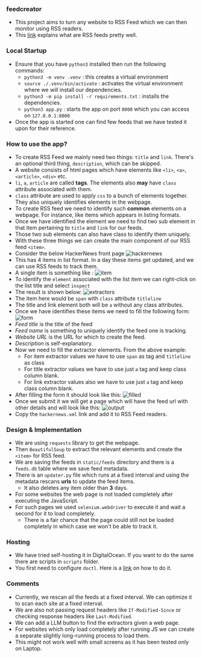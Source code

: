 ### feedcreator

- This project aims to turn any website to RSS Feed which we can then monitor using RSS readers.
- This [link](https://www.xul.fr/en-xml-rss.html) explains what are RSS feeds pretty well.

### Local Startup

- Ensure that you have `python3` installed then run the following commands:
    - `python3 -m venv .venv` : this creates a virtual environment
    - `source ./.venv/bin/activate` : activates the virtual environment where we will install our dependencies.
    - `python3 -m pip install -r requirements.txt` : installs the dependencies.
    - `python3 app.py` : starts the app on port `8000` which you can access on `127.0.0.1:8000`
- Once the app is started one can find few feeds that we have tested it upon for their reference.

### How to use the app?

- To create RSS Feed we mainly need two things: `title` and `link`. There's an optional third thing, `description`,
  which can be skipped.
- A website consists of html pages which have elements like `<li>`, `<a>`, `<article>`, `<div>` etc.
- `li`, `a`, `article` are called **tags**. The elements also **may** have `class` attribute associated with them.
- `class` attribute are used to apply `css` to a bunch of elements together. They also uniquely identifies
  elements in the webpage.
- To create RSS feed we need to identify such **common** elements on a webpage. For instance, like items which appears
  in listing formats.
- Once we have identified the element we need to find two sub element in that item pertaining to `title` and `link` for
  our feeds.
- Those two sub elements can also have class to identify them uniquely.
- With these three things we can create the main component of our RSS feed `<item>`.
- Consider the below HackerNews front page
  ![hackernews](static/img/hn.png)
- This has 4 items in list format. In a day these items get updated, and we can use RSS feeds to track them.
- A single item is something like :
  ![item](static/img/item.png)
- To identify the `element` associated with the list item we can right-click on the list title and select `inspect`
- The result is shown below:
  ![extractors](static/img/extractors.png)
- The item here would be `span` with `class` attribute `titleline`
- The title and link element both will be `a` without any class attributes.
- Once we have identifies these items we need to fill the following form:
  ![form](static/img/form.png)
- *Feed title* is the title of the feed
- *Feed name* is something to uniquely identify the feed one is tracking.
- *Website URL* is the URL for which to create the feed.
- *Description* is self-explanatory.
- Now we need to fill the extractor elements. From the above example:
    - For item extractor values we have to use `span` as tag and `titleline` as class
    - For title extractor values we have to use just `a` tag and keep class column blank.
    - For link extractor values also we have to use just `a` tag and keep class column blank.
- After filling the form it should look like this:
  ![filled](static/img/filled.png)
- Once we submit it we will get a page which will have the feed url with other details and will look like this:
  ![output](static/img/output.png)
- Copy the `hackernews.xml` link and add it to RSS Feed readers.


### Design & Implementation

- We are using `requests` library to get the webpage.
- Then `BeautifulSoup` to extract the relevant elements and create the `<item>` for RSS feed.
- We are saving the feeds in `static/feeds` directory and there is a `feeds.db` table where we save feed metadata.
- There is an `updater.py` file which runs at a fixed interval and using the metadata rescans **urls** to update the
  feed items.
    - It also deletes any item older than **3** days.
- For some websites the web page is not loaded completely after executing the JavaScript.
- For such pages we used `selenium.webdriver` to execute it and wait a second for it to load completely.
    - There is a fair chance that the page could still not be loaded completely in which case we won't be able to track
      it.

### Hosting

- We have tried self-hosting it in DigitalOcean. If you want to do the same there are scripts in `scripts` folder.
- You first need to configure `doctl`. Here is a [link](https://docs.digitalocean.com/reference/doctl/how-to/install/)
  on how to do it.

### Comments

- Currently, we rescan all the feeds at a fixed interval. We can optimize it to scan each site at a fixed interval.
- We are also not passing request headers like `If-Modified-Since` or checking response headers like `Last-Modified`.
- We can add a LLM button to find the extractors given a web page.
- For websites which only load completely after running JS we can create a separate slightly long-running process to load them.
- This might not work well with small screens as it has been tested only on Laptop.